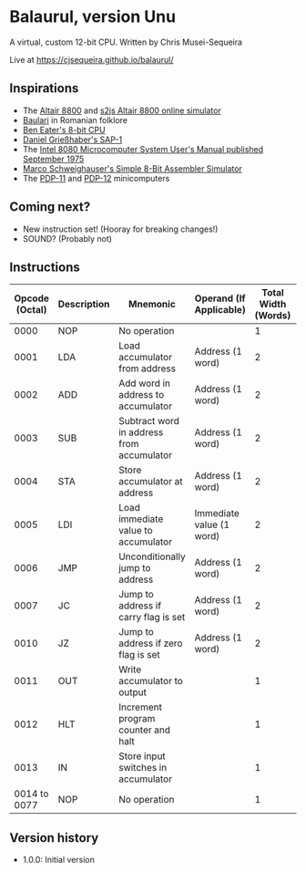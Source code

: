 # Balaurul, version Unu
A virtual, custom 12-bit CPU. Written by Chris Musei-Sequeira

Live at https://cjsequeira.github.io/balaurul/

## Inspirations
* The [Altair 8800](https://en.wikipedia.org/wiki/Altair_8800) and [s2js Altair 8800 online simulator](https://s2js.com/altair/)
* [Baulari](https://en.wikipedia.org/wiki/Balaur) in Romanian folklore
* [Ben Eater's 8-bit CPU](https://eater.net/8bit)
* [Daniel Grießhaber's SAP-1](https://dangrie158.github.io/SAP-1/)
* The [Intel 8080 Microcomputer System User's Manual published September 1975](https://archive.ph/GFz3V)
* [Marco Schweighauser's Simple 8-Bit Assembler Simulator](https://schweigi.github.io/assembler-simulator/)
* The [PDP-11](https://en.wikipedia.org/wiki/PDP-11) and [PDP-12](https://en.wikipedia.org/wiki/PDP-12) minicomputers

## Coming next?
* New instruction set! (Hooray for breaking changes!)
* SOUND? (Probably not)

## Instructions
| Opcode (Octal) | Description | Mnemonic | Operand (If Applicable) | Total Width (Words) | Num. of Machine Cycles
| --- | --- | --- | --- | --- | --- |
| 0000 | NOP | No operation | | 1 | 3
| 0001 | LDA | Load accumulator from address | Address (1 word) | 2 | 6
| 0002 | ADD | Add word in address to accumulator | Address (1 word) | 2 | 7
| 0003 | SUB | Subtract word in address from accumulator | Address (1 word) | 2 | 7
| 0004 | STA | Store accumulator at address | Address (1 word) | 2 | 6
| 0005 | LDI | Load immediate value to accumulator | Immediate value (1 word) | 2 | 5
| 0006 | JMP | Unconditionally jump to address | Address (1 word) | 2 | 4
| 0007 | JC | Jump to address if carry flag is set | Address (1 word) | 2 | 4
| 0010 | JZ | Jump to address if zero flag is set | Address (1 word) | 2 | 4
| 0011 | OUT | Write accumulator to output | | 1 | 4
| 0012 | HLT | Increment program counter and halt | | 1 | 4
| 0013 | IN | Store input switches in accumulator | | 1 | 4
| 0014 to 0077 | NOP | No operation | | 1 | 3

## Version history

* 1.0.0: Initial version
